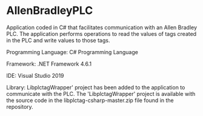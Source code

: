 # AllenBradleyPLC
Application coded in C# that facilitates communication with an Allen Bradley PLC. The application performs operations to read the values of tags created in the PLC and write values to those tags.

Programming Language: C# Programming Language

Framework: .NET Framework 4.6.1

IDE: Visual Studio 2019

Library: LibplctagWrapper' project has been added to the application to communicate with the PLC. The 'LibplctagWrapper' project is available with the source code in the libplctag-csharp-master.zip file found in the repository.